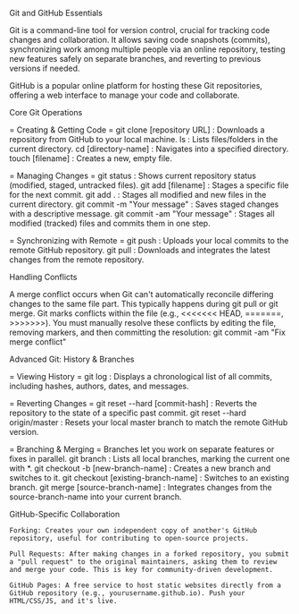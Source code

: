 Git and GitHub Essentials

Git is a command-line tool for version control, crucial for tracking code changes and collaboration. It allows saving code snapshots (commits), synchronizing work among multiple people via an online repository, testing new features safely on separate branches, and reverting to previous versions if needed.

GitHub is a popular online platform for hosting these Git repositories, offering a web interface to manage your code and collaborate.

Core Git Operations

= Creating & Getting Code =
git clone [repository URL] : Downloads a repository from GitHub to your local machine.
ls : Lists files/folders in the current directory.
cd [directory-name] : Navigates into a specified directory.
touch [filename] : Creates a new, empty file.

= Managing Changes =
git status : Shows current repository status (modified, staged, untracked files).
git add [filename] : Stages a specific file for the next commit.
git add . : Stages all modified and new files in the current directory.
git commit -m "Your message" : Saves staged changes with a descriptive message.
git commit -am "Your message" : Stages all modified (tracked) files and commits them in one step.

= Synchronizing with Remote =
git push : Uploads your local commits to the remote GitHub repository.
git pull : Downloads and integrates the latest changes from the remote repository.

Handling Conflicts

A merge conflict occurs when Git can't automatically reconcile differing changes to the same file part. This typically happens during git pull or git merge. Git marks conflicts within the file (e.g., <<<<<<< HEAD, =======, >>>>>>>). You must manually resolve these conflicts by editing the file, removing markers, and then committing the resolution:
git commit -am "Fix merge conflict"

Advanced Git: History & Branches

= Viewing History =
git log : Displays a chronological list of all commits, including hashes, authors, dates, and messages.

= Reverting Changes =
git reset --hard [commit-hash] : Reverts the repository to the state of a specific past commit.
git reset --hard origin/master : Resets your local master branch to match the remote GitHub version.

= Branching & Merging =
Branches let you work on separate features or fixes in parallel.
git branch : Lists all local branches, marking the current one with \*.
git checkout -b [new-branch-name] : Creates a new branch and switches to it.
git checkout [existing-branch-name] : Switches to an existing branch.
git merge [source-branch-name] : Integrates changes from the source-branch-name into your current branch.

GitHub-Specific Collaboration

    Forking: Creates your own independent copy of another's GitHub repository, useful for contributing to open-source projects.

    Pull Requests: After making changes in a forked repository, you submit a "pull request" to the original maintainers, asking them to review and merge your code. This is key for community-driven development.

    GitHub Pages: A free service to host static websites directly from a GitHub repository (e.g., yourusername.github.io). Push your HTML/CSS/JS, and it's live.
